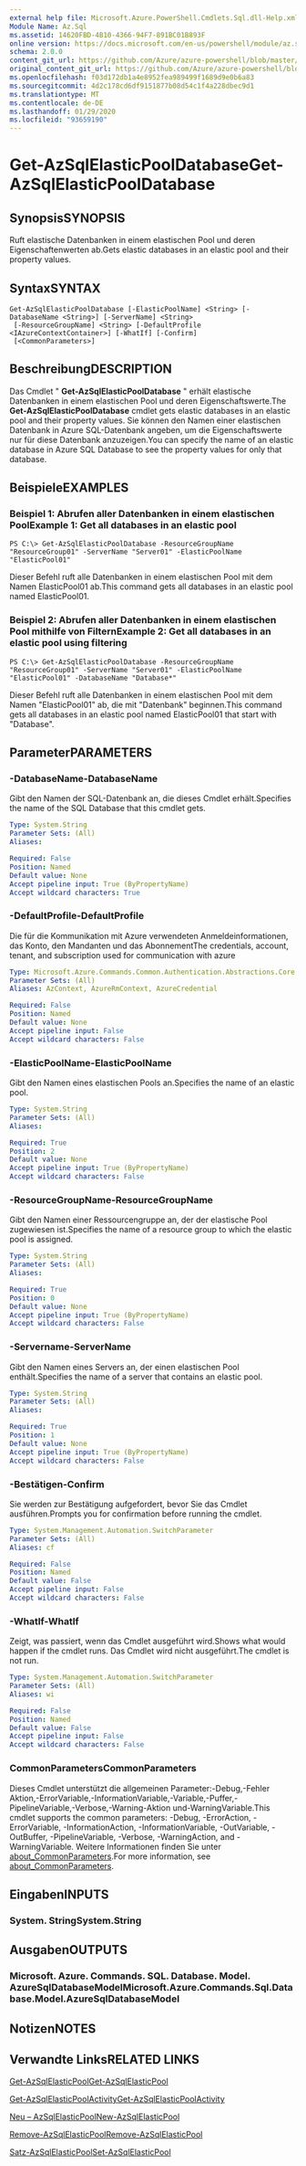 ```yaml
---
external help file: Microsoft.Azure.PowerShell.Cmdlets.Sql.dll-Help.xml
Module Name: Az.Sql
ms.assetid: 14620FBD-4B10-4366-94F7-891BC01B893F
online version: https://docs.microsoft.com/en-us/powershell/module/az.sql/get-azsqlelasticpooldatabase
schema: 2.0.0
content_git_url: https://github.com/Azure/azure-powershell/blob/master/src/Sql/Sql/help/Get-AzSqlElasticPoolDatabase.md
original_content_git_url: https://github.com/Azure/azure-powershell/blob/master/src/Sql/Sql/help/Get-AzSqlElasticPoolDatabase.md
ms.openlocfilehash: f03d172db1a4e8952fea989499f1689d9e0b6a83
ms.sourcegitcommit: 4d2c178cd6df9151877b08d54c1f4a228dbec9d1
ms.translationtype: MT
ms.contentlocale: de-DE
ms.lasthandoff: 01/29/2020
ms.locfileid: "93659190"
---
```

# <span data-ttu-id="21ca6-101">Get-AzSqlElasticPoolDatabase</span><span class="sxs-lookup"><span data-stu-id="21ca6-101">Get-AzSqlElasticPoolDatabase</span></span>

## <span data-ttu-id="21ca6-102">Synopsis</span><span class="sxs-lookup"><span data-stu-id="21ca6-102">SYNOPSIS</span></span>
<span data-ttu-id="21ca6-103">Ruft elastische Datenbanken in einem elastischen Pool und deren Eigenschaftenwerten ab.</span><span class="sxs-lookup"><span data-stu-id="21ca6-103">Gets elastic databases in an elastic pool and their property values.</span></span>

## <span data-ttu-id="21ca6-104">Syntax</span><span class="sxs-lookup"><span data-stu-id="21ca6-104">SYNTAX</span></span>

```
Get-AzSqlElasticPoolDatabase [-ElasticPoolName] <String> [-DatabaseName <String>] [-ServerName] <String>
 [-ResourceGroupName] <String> [-DefaultProfile <IAzureContextContainer>] [-WhatIf] [-Confirm]
 [<CommonParameters>]
```

## <span data-ttu-id="21ca6-105">Beschreibung</span><span class="sxs-lookup"><span data-stu-id="21ca6-105">DESCRIPTION</span></span>
<span data-ttu-id="21ca6-106">Das Cmdlet " **Get-AzSqlElasticPoolDatabase** " erhält elastische Datenbanken in einem elastischen Pool und deren Eigenschaftswerte.</span><span class="sxs-lookup"><span data-stu-id="21ca6-106">The **Get-AzSqlElasticPoolDatabase** cmdlet gets elastic databases in an elastic pool and their property values.</span></span>
<span data-ttu-id="21ca6-107">Sie können den Namen einer elastischen Datenbank in Azure SQL-Datenbank angeben, um die Eigenschaftswerte nur für diese Datenbank anzuzeigen.</span><span class="sxs-lookup"><span data-stu-id="21ca6-107">You can specify the name of an elastic database in Azure SQL Database to see the property values for only that database.</span></span>

## <span data-ttu-id="21ca6-108">Beispiele</span><span class="sxs-lookup"><span data-stu-id="21ca6-108">EXAMPLES</span></span>

### <span data-ttu-id="21ca6-109">Beispiel 1: Abrufen aller Datenbanken in einem elastischen Pool</span><span class="sxs-lookup"><span data-stu-id="21ca6-109">Example 1: Get all databases in an elastic pool</span></span>
```
PS C:\> Get-AzSqlElasticPoolDatabase -ResourceGroupName "ResourceGroup01" -ServerName "Server01" -ElasticPoolName "ElasticPool01"
```

<span data-ttu-id="21ca6-110">Dieser Befehl ruft alle Datenbanken in einem elastischen Pool mit dem Namen ElasticPool01 ab.</span><span class="sxs-lookup"><span data-stu-id="21ca6-110">This command gets all databases in an elastic pool named ElasticPool01.</span></span>

### <span data-ttu-id="21ca6-111">Beispiel 2: Abrufen aller Datenbanken in einem elastischen Pool mithilfe von Filtern</span><span class="sxs-lookup"><span data-stu-id="21ca6-111">Example 2: Get all databases in an elastic pool using filtering</span></span>
```
PS C:\> Get-AzSqlElasticPoolDatabase -ResourceGroupName "ResourceGroup01" -ServerName "Server01" -ElasticPoolName "ElasticPool01" -DatabaseName "Database*"
```

<span data-ttu-id="21ca6-112">Dieser Befehl ruft alle Datenbanken in einem elastischen Pool mit dem Namen "ElasticPool01" ab, die mit "Datenbank" beginnen.</span><span class="sxs-lookup"><span data-stu-id="21ca6-112">This command gets all databases in an elastic pool named ElasticPool01 that start with "Database".</span></span>

## <span data-ttu-id="21ca6-113">Parameter</span><span class="sxs-lookup"><span data-stu-id="21ca6-113">PARAMETERS</span></span>

### <span data-ttu-id="21ca6-114">-DatabaseName</span><span class="sxs-lookup"><span data-stu-id="21ca6-114">-DatabaseName</span></span>
<span data-ttu-id="21ca6-115">Gibt den Namen der SQL-Datenbank an, die dieses Cmdlet erhält.</span><span class="sxs-lookup"><span data-stu-id="21ca6-115">Specifies the name of the SQL Database that this cmdlet gets.</span></span>

```yaml
Type: System.String
Parameter Sets: (All)
Aliases:

Required: False
Position: Named
Default value: None
Accept pipeline input: True (ByPropertyName)
Accept wildcard characters: True
```

### <span data-ttu-id="21ca6-116">-DefaultProfile</span><span class="sxs-lookup"><span data-stu-id="21ca6-116">-DefaultProfile</span></span>
<span data-ttu-id="21ca6-117">Die für die Kommunikation mit Azure verwendeten Anmeldeinformationen, das Konto, den Mandanten und das Abonnement</span><span class="sxs-lookup"><span data-stu-id="21ca6-117">The credentials, account, tenant, and subscription used for communication with azure</span></span>

```yaml
Type: Microsoft.Azure.Commands.Common.Authentication.Abstractions.Core.IAzureContextContainer
Parameter Sets: (All)
Aliases: AzContext, AzureRmContext, AzureCredential

Required: False
Position: Named
Default value: None
Accept pipeline input: False
Accept wildcard characters: False
```

### <span data-ttu-id="21ca6-118">-ElasticPoolName</span><span class="sxs-lookup"><span data-stu-id="21ca6-118">-ElasticPoolName</span></span>
<span data-ttu-id="21ca6-119">Gibt den Namen eines elastischen Pools an.</span><span class="sxs-lookup"><span data-stu-id="21ca6-119">Specifies the name of an elastic pool.</span></span>

```yaml
Type: System.String
Parameter Sets: (All)
Aliases:

Required: True
Position: 2
Default value: None
Accept pipeline input: True (ByPropertyName)
Accept wildcard characters: False
```

### <span data-ttu-id="21ca6-120">-ResourceGroupName</span><span class="sxs-lookup"><span data-stu-id="21ca6-120">-ResourceGroupName</span></span>
<span data-ttu-id="21ca6-121">Gibt den Namen einer Ressourcengruppe an, der der elastische Pool zugewiesen ist.</span><span class="sxs-lookup"><span data-stu-id="21ca6-121">Specifies the name of a resource group to which the elastic pool is assigned.</span></span>

```yaml
Type: System.String
Parameter Sets: (All)
Aliases:

Required: True
Position: 0
Default value: None
Accept pipeline input: True (ByPropertyName)
Accept wildcard characters: False
```

### <span data-ttu-id="21ca6-122">-Servername</span><span class="sxs-lookup"><span data-stu-id="21ca6-122">-ServerName</span></span>
<span data-ttu-id="21ca6-123">Gibt den Namen eines Servers an, der einen elastischen Pool enthält.</span><span class="sxs-lookup"><span data-stu-id="21ca6-123">Specifies the name of a server that contains an elastic pool.</span></span>

```yaml
Type: System.String
Parameter Sets: (All)
Aliases:

Required: True
Position: 1
Default value: None
Accept pipeline input: True (ByPropertyName)
Accept wildcard characters: False
```

### <span data-ttu-id="21ca6-124">-Bestätigen</span><span class="sxs-lookup"><span data-stu-id="21ca6-124">-Confirm</span></span>
<span data-ttu-id="21ca6-125">Sie werden zur Bestätigung aufgefordert, bevor Sie das Cmdlet ausführen.</span><span class="sxs-lookup"><span data-stu-id="21ca6-125">Prompts you for confirmation before running the cmdlet.</span></span>

```yaml
Type: System.Management.Automation.SwitchParameter
Parameter Sets: (All)
Aliases: cf

Required: False
Position: Named
Default value: False
Accept pipeline input: False
Accept wildcard characters: False
```

### <span data-ttu-id="21ca6-126">-WhatIf</span><span class="sxs-lookup"><span data-stu-id="21ca6-126">-WhatIf</span></span>
<span data-ttu-id="21ca6-127">Zeigt, was passiert, wenn das Cmdlet ausgeführt wird.</span><span class="sxs-lookup"><span data-stu-id="21ca6-127">Shows what would happen if the cmdlet runs.</span></span>
<span data-ttu-id="21ca6-128">Das Cmdlet wird nicht ausgeführt.</span><span class="sxs-lookup"><span data-stu-id="21ca6-128">The cmdlet is not run.</span></span>

```yaml
Type: System.Management.Automation.SwitchParameter
Parameter Sets: (All)
Aliases: wi

Required: False
Position: Named
Default value: False
Accept pipeline input: False
Accept wildcard characters: False
```

### <span data-ttu-id="21ca6-129">CommonParameters</span><span class="sxs-lookup"><span data-stu-id="21ca6-129">CommonParameters</span></span>
<span data-ttu-id="21ca6-130">Dieses Cmdlet unterstützt die allgemeinen Parameter:-Debug,-Fehler Aktion,-ErrorVariable,-InformationVariable,-Variable,-Puffer,-PipelineVariable,-Verbose,-Warning-Aktion und-WarningVariable.</span><span class="sxs-lookup"><span data-stu-id="21ca6-130">This cmdlet supports the common parameters: -Debug, -ErrorAction, -ErrorVariable, -InformationAction, -InformationVariable, -OutVariable, -OutBuffer, -PipelineVariable, -Verbose, -WarningAction, and -WarningVariable.</span></span> <span data-ttu-id="21ca6-131">Weitere Informationen finden Sie unter [about_CommonParameters](https://go.microsoft.com/fwlink/?LinkID=113216).</span><span class="sxs-lookup"><span data-stu-id="21ca6-131">For more information, see [about_CommonParameters](https://go.microsoft.com/fwlink/?LinkID=113216).</span></span>

## <span data-ttu-id="21ca6-132">Eingaben</span><span class="sxs-lookup"><span data-stu-id="21ca6-132">INPUTS</span></span>

### <span data-ttu-id="21ca6-133">System. String</span><span class="sxs-lookup"><span data-stu-id="21ca6-133">System.String</span></span>

## <span data-ttu-id="21ca6-134">Ausgaben</span><span class="sxs-lookup"><span data-stu-id="21ca6-134">OUTPUTS</span></span>

### <span data-ttu-id="21ca6-135">Microsoft. Azure. Commands. SQL. Database. Model. AzureSqlDatabaseModel</span><span class="sxs-lookup"><span data-stu-id="21ca6-135">Microsoft.Azure.Commands.Sql.Database.Model.AzureSqlDatabaseModel</span></span>

## <span data-ttu-id="21ca6-136">Notizen</span><span class="sxs-lookup"><span data-stu-id="21ca6-136">NOTES</span></span>

## <span data-ttu-id="21ca6-137">Verwandte Links</span><span class="sxs-lookup"><span data-stu-id="21ca6-137">RELATED LINKS</span></span>

[<span data-ttu-id="21ca6-138">Get-AzSqlElasticPool</span><span class="sxs-lookup"><span data-stu-id="21ca6-138">Get-AzSqlElasticPool</span></span>](./Get-AzSqlElasticPool.md)

[<span data-ttu-id="21ca6-139">Get-AzSqlElasticPoolActivity</span><span class="sxs-lookup"><span data-stu-id="21ca6-139">Get-AzSqlElasticPoolActivity</span></span>](./Get-AzSqlElasticPoolActivity.md)

[<span data-ttu-id="21ca6-140">Neu – AzSqlElasticPool</span><span class="sxs-lookup"><span data-stu-id="21ca6-140">New-AzSqlElasticPool</span></span>](./New-AzSqlElasticPool.md)

[<span data-ttu-id="21ca6-141">Remove-AzSqlElasticPool</span><span class="sxs-lookup"><span data-stu-id="21ca6-141">Remove-AzSqlElasticPool</span></span>](./Remove-AzSqlElasticPool.md)

[<span data-ttu-id="21ca6-142">Satz-AzSqlElasticPool</span><span class="sxs-lookup"><span data-stu-id="21ca6-142">Set-AzSqlElasticPool</span></span>](./Set-AzSqlElasticPool.md)

